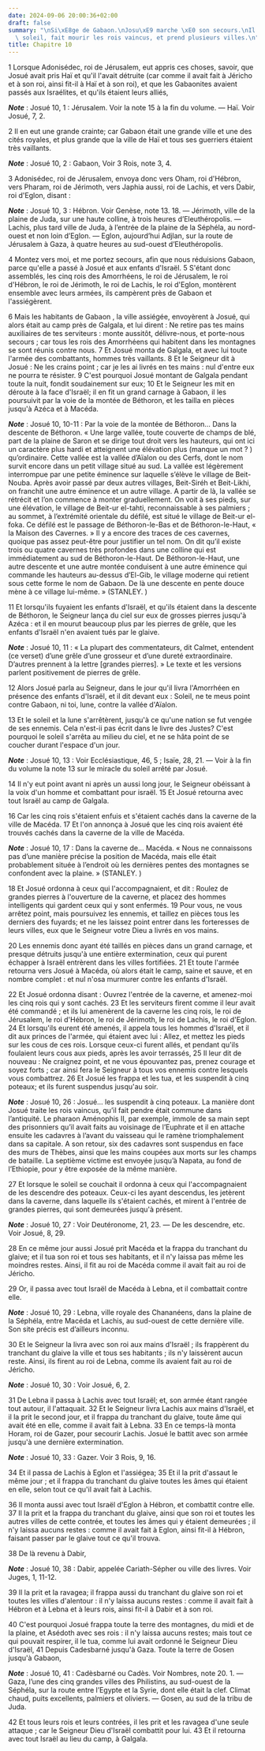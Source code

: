 ```yaml
---
date: 2024-09-06 20:00:36+02:00
draft: false
summary: "\nSi\xE8ge de Gabaon.\nJosu\xE9 marche \xE0 son secours.\nIl arr\xEAte le\
  \ soleil, fait mourir les rois vaincus, et prend plusieurs villes.\n"
title: Chapitre 10
---
```





1 Lorsque Adonisédec, roi de Jérusalem, eut appris ces choses, savoir, que Josué avait pris Haï et qu'il l'avait détruite (car comme il avait fait à Jéricho et à son roi, ainsi fit-il à Haï et à son roi), et que les Gabaonites avaient passés aux Israélites, et qu'ils étaient leurs alliés,

***Note*** :  Josué 10, 1 : Jérusalem. Voir la note 15 à la fin du volume. ― Haï. Voir Josué, 7, 2.

2 Il en eut une grande crainte; car Gabaon était une grande ville et une des cités royales, et plus grande que la ville de Haï et tous ses guerriers étaient très vaillants.

***Note*** :  Josué 10, 2 : Gabaon, Voir 3 Rois, note 3, 4.

3 Adonisédec, roi de Jérusalem, envoya donc vers Oham, roi d'Hébron, vers Pharam, roi de Jérimoth, vers Japhia aussi, roi de Lachis, et vers Dabir, roi d'Eglon, disant :

***Note*** :  Josué 10, 3 : Hébron. Voir Genèse, note 13. 18. ― Jérimoth, ville de la plaine de Juda, sur une haute colline, à trois heures d’Eleuthéropolis. ― Lachis, plus tard ville de Juda, à l’entrée de la plaine de la Séphéla, au nord-ouest et non loin d’Eglon. ― Eglon, aujourd’hui Adjlan, sur la route de Jérusalem à Gaza, à quatre heures au sud-ouest d’Eleuthéropolis.

4 Montez vers moi, et me portez secours, afin que nous réduisions Gabaon, parce qu'elle a passé à Josué et aux enfants d'Israël. 5 S'étant donc assemblés, les cinq rois des Amorrhéens, le roi de Jérusalem, le roi d'Hébron, le roi de Jérimoth, le roi de Lachis, le roi d'Eglon, montèrent ensemble avec leurs armées, ils campèrent près de Gabaon et l'assiégèrent.


6 Mais les habitants de Gabaon , la ville assiégée, envoyèrent à Josué, qui alors était au camp près de Galgala, et lui dirent : Ne retire pas tes mains auxiliaires de tes serviteurs : monte aussitôt, délivre-nous, et porte-nous secours ; car tous les rois des Amorrhéens qui habitent dans les montagnes se sont réunis contre nous. 7 Et Josué monta de Galgala, et avec lui toute l'armée des combattants, hommes très vaillants. 8 Et le Seigneur dit à Josué : Ne les crains point ; car je les ai livrés en tes mains : nul d'entre eux ne pourra te résister. 9 C'est pourquoi Josué montant de Galgala pendant toute la nuit, fondit soudainement sur eux; 10 Et le Seigneur les mit en déroute à la face d'Israël; il en fit un grand carnage à Gabaon, il les poursuivit par la voie de la montée de Béthoron, et les tailla en pièces jusqu'à Azéca et à Macéda.

***Note*** :  Josué 10, 10-11 : Par la voie de la montée de Béthoron… Dans la descente de Béthoron. « Une large vallée, toute couverte de champs de blé, part de la plaine de Saron et se dirige tout droit vers les hauteurs, qui ont ici un caractère plus hardi et atteignent une élévation plus (manque un mot ? ) qu’ordinaire. Cette vallée est la vallée d’Aïalon ou des Cerfs, dont le nom survit encore dans un petit village situé au sud. La vallée est légèrement interrompue par une petite éminence sur laquelle s’élève le village de Beit-Nouba. Après avoir passé par deux autres villages, Beit-Siréh et Beit-Likhi, on franchit une autre éminence et un autre village. A partir de là, la vallée se rétrécit et l’on commence à monter graduellement. On voit à ses pieds, sur une élévation, le village de Beit-ur el-tahti, reconnaissable à ses palmiers ; au sommet, à l’extrémité orientale du défilé, est situé le village de Beit-ur el-foka. Ce défilé est le passage de Béthoron-le-Bas et de Béthoron-le-Haut, « la Maison des Cavernes. »
Il y a encore des traces de ces cavernes, quoique pas assez peut-être pour justifier un tel nom. On dit qu’il existe trois ou quatre cavernes très profondes dans une colline qui est immédiatement au sud de Béthoron-le-Haut. De Béthoron-le-Haut, une autre descente et une autre montée conduisent à une autre éminence qui commande les hauteurs au-dessus d’El-Gib, le village moderne qui retient sous cette forme le nom de Gabaon. De là une descente en pente douce mène à ce village lui-même. » (STANLEY. )

11 Et lorsqu'ils fuyaient les enfants d'Israël, et qu'ils étaient dans la descente de Béthoron, le Seigneur lança du ciel sur eux de grosses pierres jusqu'à Azéca : et il en mourut beaucoup plus par les pierres de grêle, que les enfants d'Israël n'en avaient tués par le glaive.

***Note*** :  Josué 10, 11 : « La plupart des commentateurs, dit Calmet, entendent (ce verset) d’une grêle d’une grosseur et d’une dureté extraordinaire. D’autres prennent à la lettre [grandes pierres]. » Le texte et les versions parlent positivement de pierres de grêle.


12 Alors Josué parla au Seigneur, dans le jour qu'il livra l'Amorrhéen en présence des enfants d'Israël, et il dit devant eux : Soleil, ne te meus point contre Gabaon, ni toi, lune, contre la vallée d'Aïalon.


13 Et le soleil et la lune s'arrêtèrent, jusqu'à ce qu'une nation se fut vengée de ses ennemis. Cela n'est-ii pas écrit dans le livre des Justes? C'est pourquoi le soleil s'arrêta au milieu du ciel, et ne se hâta point de se coucher durant l'espace d'un jour.

***Note*** :  Josué 10, 13 : Voir Ecclésiastique, 46, 5 ; Isaïe, 28, 21. ― Voir à la fin du volume la note 13 sur le miracle du soleil arrêté par Josué.


14 Il n'y eut point avant ni après un aussi long jour, le Seigneur obéissant à la voix d'un homme et combattant pour israël. 15 Et Josué retourna avec tout Israël au camp de Galgala.


16 Car les cinq rois s'étaient enfuis et s'étaient cachés dans la caverne de la ville de Macéda. 17 Et l'on annonça à Josué que les cinq rois avaient été trouvés cachés dans la caverne de la ville de Macéda.

***Note*** :  Josué 10, 17 : Dans la caverne de… Macéda. « Nous ne connaissons pas d’une manière précise la position de Macéda, mais elle était probablement située à l’endroit où les dernières pentes des montagnes se confondent avec la plaine. » (STANLEY. )

18 Et Josué ordonna à ceux qui l'accompagnaient, et dit : Roulez de grandes pierres à l'ouverture de la caverne, et placez des hommes intelligents qui gardent ceux qui y sont enfermés. 19 Pour vous, ne vous arrêtez point, mais poursuivez les ennemis, et taillez en pièces tous les derniers des fuyards; et ne les laissez point entrer dans les forteresses de leurs villes, eux que le Seigneur votre Dieu a livrés en vos mains.


20 Les ennemis donc ayant été taillés en pièces dans un grand carnage, et presque détruits jusqu'à une entière extermination, ceux qui purent échapper à Israël entrèrent dans les villes fortifiées. 21 Et toute l'armée retourna vers Josué à Macéda, où alors était le camp, saine et sauve, et en nombre complet : et nul n'osa murmurer contre les enfants d'Israël.


22 Et Josué ordonna disant : Ouvrez l'entrée de la caverne, et amenez-moi les cinq rois qui y sont cachés. 23 Et les serviteurs firent comme il leur avait été commandé ; et ils lui amenèrent de la caverne les cinq rois, le roi de Jérusalem, le roi d'Hébron, le roi de Jérimoth, le roi de Lachis, le roi d'Eglon. 24 Et lorsqu'ils eurent été amenés, il appela tous les hommes d'Israël, et il dit aux princes de l'armée, qui étaient avec lui : Allez, et mettez les pieds sur les cous de ces rois. Lorsque ceux-ci furent allés, et pendant qu'ils foulaient leurs cous aux pieds, après les avoir terrassés, 25 Il leur dit de nouveau : Ne craignez point, et ne vous épouvantez pas, prenez courage et soyez forts ; car ainsi fera le Seigneur à tous vos ennemis contre lesquels vous combattrez. 26 Et Josué les frappa et les tua, et les suspendit à cinq poteaux; et ils furent suspendus jusqu'au soir.

***Note*** :  Josué 10, 26 : Josué… les suspendit à cinq poteaux. La manière dont Josué traite les rois vaincus, qu’il fait pendre était commune dans l’antiquité. Le pharaon Aménophis II, par exemple, immole de sa main sept des prisonniers qu’il avait faits au voisinage de l’Euphrate et il en attache ensuite les cadavres à l’avant du vaisseau qui le ramène triomphalement dans sa capitale. A son retour, six des cadavres sont suspendus en face des murs de Thèbes, ainsi que les mains coupées aux morts sur les champs de bataille. La septième victime est envoyée jusqu’à Napata, au fond de l’Ethiopie, pour y être exposée de la même manière.

27 Et lorsque le soleil se couchait il ordonna à ceux qui l'accompagnaient de les descendre des poteaux. Ceux-ci les ayant descendus, les jetèrent dans la caverne, dans laquelle ils s'étaient cachés, et mirent à l'entrée de grandes pierres, qui sont demeurées jusqu'à présent.

***Note*** :  Josué 10, 27 : Voir Deutéronome, 21, 23. ― De les descendre, etc. Voir Josué, 8, 29.


28 En ce même jour aussi Josué prit Macéda et la frappa du tranchant du glaive; et il tua son roi et tous ses habitants, et il n'y laissa pas même les moindres restes. Ainsi, il fit au roi de Macéda comme il avait fait au roi de Jéricho.


29 Or, il passa avec tout Israël de Macéda à Lebna, et il combattait contre elle.

***Note*** :  Josué 10, 29 : Lebna, ville royale des Chananéens, dans la plaine de la Séphéla, entre Macéda et Lachis, au sud-ouest de cette dernière ville. Son site précis est d’ailleurs inconnu.

30 Et le Seigneur la livra avec son roi aux mains d'Israël ; ils frappèrent du tranchant du glaive la ville et tous ses habitants ; ils n'y laissèrent aucun reste. Ainsi, ils firent au roi de Lebna, comme ils avaient fait au roi de Jéricho.

***Note*** :  Josué 10, 30 : Voir Josué, 6, 2.


31 De Lebna il passa à Lachis avec tout Israël; et, son armée étant rangée tout autour, il l'attaquait. 32 Et le Seigneur livra Lachis aux mains d'Israël, et il la prit le second jour, et il frappa du tranchant du glaive, toute âme qui avait été en elle, comme il avait fait à Lebna. 33 En ce temps-là monta Horam, roi de Gazer, pour secourir Lachis. Josué le battit avec son armée jusqu'à une dernière extermination.

***Note*** :  Josué 10, 33 : Gazer. Voir 3 Rois, 9, 16.


34 Et il passa de Lachis à Eglon et l'assiégea; 35 Et il la prit d'assaut le même jour ; et il frappa du tranchant du glaive toutes les âmes qui étaient en elle, selon tout ce qu'il avait fait à Lachis.


36 Il monta aussi avec tout Israël d'Eglon à Hébron, et combattit contre elle. 37 Il la prit et la frappa du tranchant du glaive, ainsi que son roi et toutes les autres villes de cette contrée, et toutes les âmes qui y étaient demeurées ; il n'y laissa aucuns restes : comme il avait fait à Eglon, ainsi fit-il à Hébron, faisant passer par le glaive tout ce qu'il trouva.


38 De là revenu à Dabir,

***Note*** :  Josué 10, 38 : Dabir, appelée Cariath-Sépher ou ville des livres. Voir Juges, 1, 11-12.

39 Il la prit et la ravagea; il frappa aussi du tranchant du glaive son roi et toutes les villes d'alentour : il n'y laissa aucuns restes : comme il avait fait à Hébron et à Lebna et à leurs rois, ainsi fit-il à Dabir et à son roi.


40 C'est pourquoi Josué frappa toute la terre des montagnes, du midi et de la plaine, et Asédoth avec ses rois : il n'y laissa aucuns restes; mais tout ce qui pouvait respirer, il le tua, comme lui avait ordonné le Seigneur Dieu d'Israël, 41 Depuis Cadesbarné jusqu'à Gaza. Toute la terre de Gosen jusqu'à Gabaon,

***Note*** :  Josué 10, 41 : Cadèsbarné ou Cadès. Voir Nombres, note 20. 1. ― Gaza, l’une des cinq grandes villes des Philistins, au sud-ouest de la Séphéla, sur la route entre l’Egypte et la Syrie, dont elle était la clef. Climat chaud, puits excellents, palmiers et oliviers. ― Gosen, au sud de la tribu de Juda.

42 Et tous leurs rois et leurs contrées, il les prit et les ravagea d'une seule attaque ; car le Seigneur Dieu d'Israël combattit pour lui. 43 Et il retourna avec tout Israël au lieu du camp, à Galgala.

